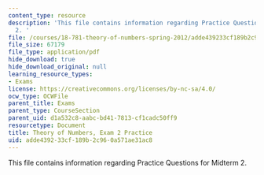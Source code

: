 ```yaml
---
content_type: resource
description: 'This file contains information regarding Practice Questions for Midterm
  2. '
file: /courses/18-781-theory-of-numbers-spring-2012/adde439233cf189b2c960a571ae31ac8_MIT18_871S12_practiExam2.pdf
file_size: 67179
file_type: application/pdf
hide_download: true
hide_download_original: null
learning_resource_types:
- Exams
license: https://creativecommons.org/licenses/by-nc-sa/4.0/
ocw_type: OCWFile
parent_title: Exams
parent_type: CourseSection
parent_uid: d1a532c8-aabc-bd41-7813-cf1cadc50ff9
resourcetype: Document
title: Theory of Numbers, Exam 2 Practice
uid: adde4392-33cf-189b-2c96-0a571ae31ac8
---
```

This file contains information regarding Practice Questions for Midterm 2. 